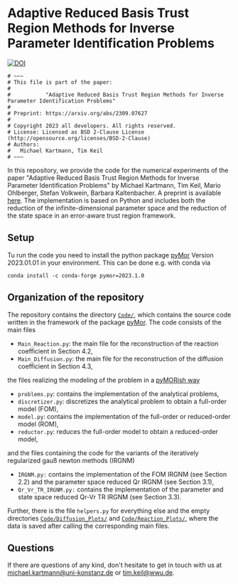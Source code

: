 # Adaptive Reduced Basis Trust Region Methods for Inverse Parameter Identification Problems

[![DOI](https://zenodo.org/badge/690415728.svg)](https://zenodo.org/badge/latestdoi/690415728)

```
# ~~~
# This file is part of the paper:
#   
#           "Adaptive Reduced Basis Trust Region Methods for Inverse Parameter Identification Problems"
#
# Preprint: https://arxiv.org/abs/2309.07627
#
# Copyright 2023 all developers. All rights reserved.
# License: Licensed as BSD 2-Clause License (http://opensource.org/licenses/BSD-2-Clause)
# Authors:
#   Michael Kartmann, Tim Keil
# ~~~
```

In this repository, we provide the code for the numerical experiments of the paper "Adaptive Reduced Basis Trust Region Methods for Inverse Parameter Identification Problems" by Michael Kartmann, Tim Keil, Mario Ohlberger, Stefan Volkwein, Barbara Kaltenbacher. A preprint is available [here](https://arxiv.org/abs/2309.07627). The implementation is based on Python and includes both the reduction of the infinite-dimensional parameter space and the reduction of the state space in an error-aware trust region framework.

## Setup 

Tu run the code you need to install the python package [pyMor](https://github.com/pymor/pymor) Version 2023.01.01 in your environment. This can be done e.g. with conda via
```
conda install -c conda-forge pymor=2023.1.0
```

## Organization of the repository

The repository contains the directory [`Code/`](https://github.com/michikartmann/adaptive_trrb_for_parameter_identification/tree/main/Code), which contains the source code written in the framework of the package [pyMor](https://github.com/pymor/pymor). The code consists of the main files

* `Main_Reaction.py`: the main file for the reconstruction of the reaction coefficient in Section 4.2,
* `Main_Diffusion.py`: the main file for the reconstruction of the diffusion coefficient in Section 4.3,

the files realizing the modeling of the problem in a [pyMORish way](https://docs.pymor.org/2023-1-0/technical_overview.html)

* `problems.py`: contains the implementation of the analytical problems,
* `discretizer.py`: discretizes the analytical problem to obtain a full-order model (FOM),
* `model.py`: contains the implementation of the full-order or reduced-order model (ROM),
* `reductor.py`: reduces the full-order model to obtain a reduced-order model,

and the files containing the code for the variants of the iteratively regularized gauß newton methods (IRGNM)

* `IRGNM.py:` contains the implementation of the FOM IRGNM (see Section 2.2) and the parameter space reduced Qr IRGNM (see Section 3.1),
* `Qr_Vr_TR_IRGNM.py:` contains the implementation of the parameter and state space reduced Qr-Vr TR IRGNM (see Section 3.3).

Further, there is the file  `helpers.py` for everything else and the empty directories [`Code/Diffusion_Plots/`](https://github.com/michikartmann/adaptive_trrb_for_parameter_identification/tree/main/Code/Diffusion_Plots) and [`Code/Reaction_Plots/`](https://github.com/michikartmann/adaptive_trrb_for_parameter_identification/tree/main/Code/Reaction_Plots), where the data is saved after calling the corresponding main files.

## Questions

If there are questions of any kind, don't hesitate to get in touch with us at <michael.kartmann@uni-konstanz.de> or <tim.keil@wwu.de>.
